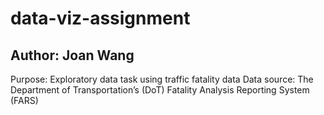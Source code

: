 # data-viz-assignment
## Author: Joan Wang
Purpose: Exploratory data task using traffic fatality data
Data source: The Department of Transportation’s (DoT) Fatality Analysis Reporting System (FARS)
